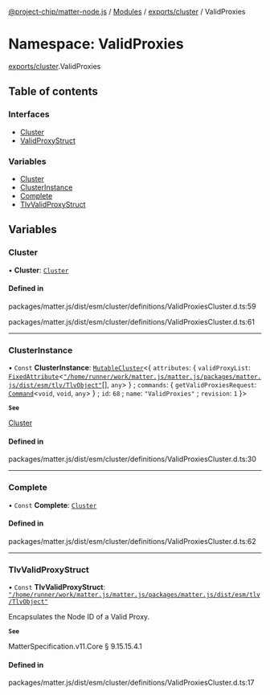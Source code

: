 [@project-chip/matter-node.js](../README.md) / [Modules](../modules.md) / [exports/cluster](exports_cluster.md) / ValidProxies

# Namespace: ValidProxies

[exports/cluster](exports_cluster.md).ValidProxies

## Table of contents

### Interfaces

- [Cluster](../interfaces/exports_cluster.ValidProxies.Cluster.md)
- [ValidProxyStruct](../interfaces/exports_cluster.ValidProxies.ValidProxyStruct.md)

### Variables

- [Cluster](exports_cluster.ValidProxies.md#cluster)
- [ClusterInstance](exports_cluster.ValidProxies.md#clusterinstance)
- [Complete](exports_cluster.ValidProxies.md#complete)
- [TlvValidProxyStruct](exports_cluster.ValidProxies.md#tlvvalidproxystruct)

## Variables

### Cluster

• **Cluster**: [`Cluster`](../interfaces/exports_cluster.ValidProxies.Cluster.md)

#### Defined in

packages/matter.js/dist/esm/cluster/definitions/ValidProxiesCluster.d.ts:59

packages/matter.js/dist/esm/cluster/definitions/ValidProxiesCluster.d.ts:61

___

### ClusterInstance

• `Const` **ClusterInstance**: [`MutableCluster`](../interfaces/exports_cluster.MutableCluster-1.md)\<\{ `attributes`: \{ `validProxyList`: [`FixedAttribute`](../interfaces/exports_cluster.FixedAttribute.md)\<[`"/home/runner/work/matter.js/matter.js/packages/matter.js/dist/esm/tlv/TlvObject"`](exports_certificate._internal_.__home_runner_work_matter_js_matter_js_packages_matter_js_dist_esm_tlv_TlvObject_.md)[], `any`\>  } ; `commands`: \{ `getValidProxiesRequest`: [`Command`](../interfaces/exports_cluster.Command.md)\<`void`, `void`, `any`\>  } ; `id`: ``68`` ; `name`: ``"ValidProxies"`` ; `revision`: ``1``  }\>

**`See`**

[Cluster](exports_cluster.ValidProxies.md#cluster)

#### Defined in

packages/matter.js/dist/esm/cluster/definitions/ValidProxiesCluster.d.ts:30

___

### Complete

• `Const` **Complete**: [`Cluster`](../interfaces/exports_cluster.ValidProxies.Cluster.md)

#### Defined in

packages/matter.js/dist/esm/cluster/definitions/ValidProxiesCluster.d.ts:62

___

### TlvValidProxyStruct

• `Const` **TlvValidProxyStruct**: [`"/home/runner/work/matter.js/matter.js/packages/matter.js/dist/esm/tlv/TlvObject"`](exports_certificate._internal_.__home_runner_work_matter_js_matter_js_packages_matter_js_dist_esm_tlv_TlvObject_.md)

Encapsulates the Node ID of a Valid Proxy.

**`See`**

MatterSpecification.v11.Core § 9.15.15.4.1

#### Defined in

packages/matter.js/dist/esm/cluster/definitions/ValidProxiesCluster.d.ts:17

